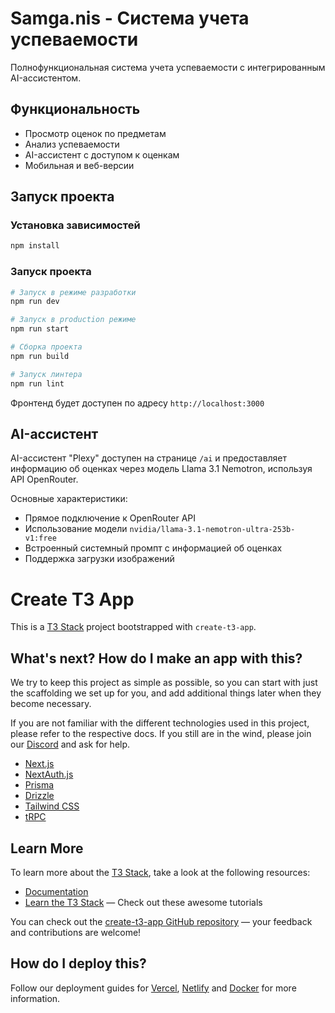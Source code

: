 # Samga.nis - Система учета успеваемости

Полнофункциональная система учета успеваемости с интегрированным AI-ассистентом.

## Функциональность

- Просмотр оценок по предметам
- Анализ успеваемости
- AI-ассистент с доступом к оценкам
- Мобильная и веб-версии

## Запуск проекта

### Установка зависимостей

```bash
npm install
```

### Запуск проекта

```bash
# Запуск в режиме разработки
npm run dev

# Запуск в production режиме
npm run start

# Сборка проекта
npm run build

# Запуск линтера
npm run lint
```

Фронтенд будет доступен по адресу `http://localhost:3000`

## AI-ассистент

AI-ассистент "Plexy" доступен на странице `/ai` и предоставляет информацию об оценках через модель Llama 3.1 Nemotron, используя API OpenRouter.

Основные характеристики:
- Прямое подключение к OpenRouter API
- Использование модели `nvidia/llama-3.1-nemotron-ultra-253b-v1:free`
- Встроенный системный промпт с информацией об оценках
- Поддержка загрузки изображений

# Create T3 App

This is a [T3 Stack](https://create.t3.gg/) project bootstrapped with `create-t3-app`.

## What's next? How do I make an app with this?

We try to keep this project as simple as possible, so you can start with just the scaffolding we set up for you, and add additional things later when they become necessary.

If you are not familiar with the different technologies used in this project, please refer to the respective docs. If you still are in the wind, please join our [Discord](https://t3.gg/discord) and ask for help.

- [Next.js](https://nextjs.org)
- [NextAuth.js](https://next-auth.js.org)
- [Prisma](https://prisma.io)
- [Drizzle](https://orm.drizzle.team)
- [Tailwind CSS](https://tailwindcss.com)
- [tRPC](https://trpc.io)

## Learn More

To learn more about the [T3 Stack](https://create.t3.gg/), take a look at the following resources:

- [Documentation](https://create.t3.gg/)
- [Learn the T3 Stack](https://create.t3.gg/en/faq#what-learning-resources-are-currently-available) — Check out these awesome tutorials

You can check out the [create-t3-app GitHub repository](https://github.com/t3-oss/create-t3-app) — your feedback and contributions are welcome!

## How do I deploy this?

Follow our deployment guides for [Vercel](https://create.t3.gg/en/deployment/vercel), [Netlify](https://create.t3.gg/en/deployment/netlify) and [Docker](https://create.t3.gg/en/deployment/docker) for more information.
